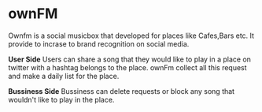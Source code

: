 # ownFM

Ownfm is a social musicbox that developed for places like Cafes,Bars etc. It provide to incrase to brand recognition on social media.

**User Side**
Users can share a song that they would like to play in a place on twitter with a hashtag belongs to the place. ownFm collect all this request and make a daily list for the place.

**Bussiness Side**
Bussiness can delete requests or block any song that wouldn't like to play in the place.
